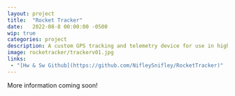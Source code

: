 ```yaml
---
layout: project
title:  "Rocket Tracker"
date:   2022-08-8 00:00:00 -0500
wip: true
categories: project
description: A custom GPS tracking and telemetry device for use in high powered amateur rocketry using an ESP32 module and LoRa radio.
image: rocketracker/trackerv01.jpg
links:
 - "[Hw & Sw Github](https://github.com/NifleySnifley/RocketTracker)"
---
```


More information coming soon!
